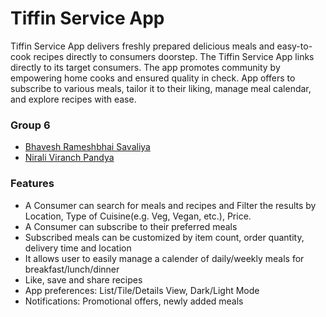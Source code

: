 # Tiffin Service App

Tiffin Service App delivers freshly prepared delicious meals and easy-to-cook recipes directly to consumers doorstep. The Tiffin Service App links directly to its target consumers. The app promotes community by empowering home cooks and ensured quality in check. App offers to subscribe to various meals, tailor it to their liking, manage meal calendar, and explore recipes with ease. 

### Group 6

- [Bhavesh Rameshbhai Savaliya](https://www.github.com/bhavesh-savaliya)
- [Nirali Viranch Pandya](https://www.github.com/nirali123456789)

### Features

- A Consumer can search for meals and recipes and Filter the results by Location, Type of Cuisine(e.g. Veg, Vegan, etc.), Price.
- A Consumer can subscribe to their preferred meals
- Subscribed meals can be customized by item count, order quantity, delivery time and location
- It allows user to easily manage a calender of daily/weekly meals for breakfast/lunch/dinner
- Like, save and share recipes
- App preferences: List/Tile/Details View, Dark/Light Mode
- Notifications: Promotional offers, newly added meals